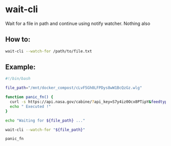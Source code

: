 # wait-cli
Wait for a file in path and continue using notify watcher. Nothing also

## How to:

```bash
wait-cli --watch-for /path/to/file.txt
```

## Example:
```bash
#!/bin/bash

file_path="/mnt/docker_compost/cLvF5Gh0LFPDys8wW1BcQzGz.wlg"

function panic_fn() {
  curl -s https://api.nasa.gov/cabine/?api_key=S7y4iz0Ocx8PTipY&feedtype=json&ver=1.0
  echo " Executed !"
}

echo "Waiting for ${file_path} ..."

wait-cli --watch-for "${file_path}"

panic_fn
```
